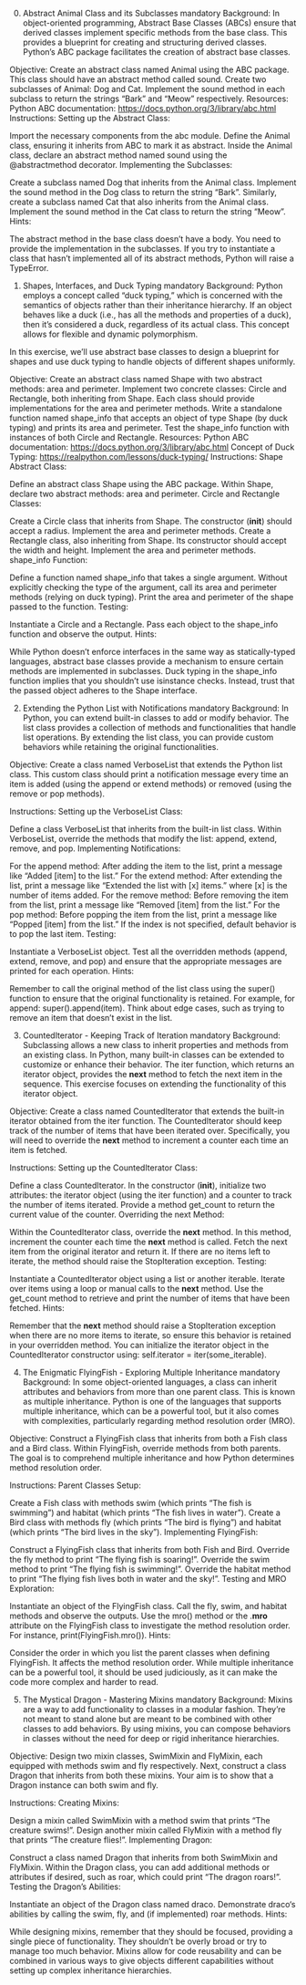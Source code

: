 0. Abstract Animal Class and its Subclasses
mandatory
Background:
In object-oriented programming, Abstract Base Classes (ABCs) ensure that derived classes implement specific methods from the base class. This provides a blueprint for creating and structuring derived classes. Python’s ABC package facilitates the creation of abstract base classes.

Objective:
Create an abstract class named Animal using the ABC package. This class should have an abstract method called sound.
Create two subclasses of Animal: Dog and Cat. Implement the sound method in each subclass to return the strings “Bark” and “Meow” respectively.
Resources:
Python ABC documentation: https://docs.python.org/3/library/abc.html
Instructions:
Setting up the Abstract Class:

Import the necessary components from the abc module.
Define the Animal class, ensuring it inherits from ABC to mark it as abstract.
Inside the Animal class, declare an abstract method named sound using the @abstractmethod decorator.
Implementing the Subclasses:

Create a subclass named Dog that inherits from the Animal class.
Implement the sound method in the Dog class to return the string “Bark”.
Similarly, create a subclass named Cat that also inherits from the Animal class.
Implement the sound method in the Cat class to return the string “Meow”.
Hints:

The abstract method in the base class doesn’t have a body. You need to provide the implementation in the subclasses.
If you try to instantiate a class that hasn’t implemented all of its abstract methods, Python will raise a TypeError.

1. Shapes, Interfaces, and Duck Typing
mandatory
Background:
Python employs a concept called “duck typing,” which is concerned with the semantics of objects rather than their inheritance hierarchy. If an object behaves like a duck (i.e., has all the methods and properties of a duck), then it’s considered a duck, regardless of its actual class. This concept allows for flexible and dynamic polymorphism.

In this exercise, we’ll use abstract base classes to design a blueprint for shapes and use duck typing to handle objects of different shapes uniformly.

Objective:
Create an abstract class named Shape with two abstract methods: area and perimeter.
Implement two concrete classes: Circle and Rectangle, both inheriting from Shape. Each class should provide implementations for the area and perimeter methods.
Write a standalone function named shape_info that accepts an object of type Shape (by duck typing) and prints its area and perimeter.
Test the shape_info function with instances of both Circle and Rectangle.
Resources:
Python ABC documentation: https://docs.python.org/3/library/abc.html
Concept of Duck Typing: https://realpython.com/lessons/duck-typing/
Instructions:
Shape Abstract Class:

Define an abstract class Shape using the ABC package.
Within Shape, declare two abstract methods: area and perimeter.
Circle and Rectangle Classes:

Create a Circle class that inherits from Shape. The constructor (__init__) should accept a radius. Implement the area and perimeter methods.
Create a Rectangle class, also inheriting from Shape. Its constructor should accept the width and height. Implement the area and perimeter methods.
shape_info Function:

Define a function named shape_info that takes a single argument.
Without explicitly checking the type of the argument, call its area and perimeter methods (relying on duck typing).
Print the area and perimeter of the shape passed to the function.
Testing:

Instantiate a Circle and a Rectangle.
Pass each object to the shape_info function and observe the output.
Hints:

While Python doesn’t enforce interfaces in the same way as statically-typed languages, abstract base classes provide a mechanism to ensure certain methods are implemented in subclasses.
Duck typing in the shape_info function implies that you shouldn’t use isinstance checks. Instead, trust that the passed object adheres to the Shape interface.

2. Extending the Python List with Notifications
mandatory
Background:
In Python, you can extend built-in classes to add or modify behavior. The list class provides a collection of methods and functionalities that handle list operations. By extending the list class, you can provide custom behaviors while retaining the original functionalities.

Objective:
Create a class named VerboseList that extends the Python list class. This custom class should print a notification message every time an item is added (using the append or extend methods) or removed (using the remove or pop methods).

Instructions:
Setting up the VerboseList Class:

Define a class VerboseList that inherits from the built-in list class.
Within VerboseList, override the methods that modify the list: append, extend, remove, and pop.
Implementing Notifications:

For the append method: After adding the item to the list, print a message like “Added [item] to the list.”
For the extend method: After extending the list, print a message like “Extended the list with [x] items.” where [x] is the number of items added.
For the remove method: Before removing the item from the list, print a message like “Removed [item] from the list.”
For the pop method: Before popping the item from the list, print a message like “Popped [item] from the list.” If the index is not specified, default behavior is to pop the last item.
Testing:

Instantiate a VerboseList object.
Test all the overridden methods (append, extend, remove, and pop) and ensure that the appropriate messages are printed for each operation.
Hints:

Remember to call the original method of the list class using the super() function to ensure that the original functionality is retained. For example, for append: super().append(item).
Think about edge cases, such as trying to remove an item that doesn’t exist in the list.

3. CountedIterator - Keeping Track of Iteration
mandatory
Background:
Subclassing allows a new class to inherit properties and methods from an existing class. In Python, many built-in classes can be extended to customize or enhance their behavior. The iter function, which returns an iterator object, provides the __next__ method to fetch the next item in the sequence. This exercise focuses on extending the functionality of this iterator object.

Objective:
Create a class named CountedIterator that extends the built-in iterator obtained from the iter function. The CountedIterator should keep track of the number of items that have been iterated over. Specifically, you will need to override the __next__ method to increment a counter each time an item is fetched.

Instructions:
Setting up the CountedIterator Class:

Define a class CountedIterator.
In the constructor (__init__), initialize two attributes: the iterator object (using the iter function) and a counter to track the number of items iterated.
Provide a method get_count to return the current value of the counter.
Overriding the next Method:

Within the CountedIterator class, override the __next__ method.
In this method, increment the counter each time the __next__ method is called.
Fetch the next item from the original iterator and return it. If there are no items left to iterate, the method should raise the StopIteration exception.
Testing:

Instantiate a CountedIterator object using a list or another iterable.
Iterate over items using a loop or manual calls to the __next__ method.
Use the get_count method to retrieve and print the number of items that have been fetched.
Hints:

Remember that the __next__ method should raise a StopIteration exception when there are no more items to iterate, so ensure this behavior is retained in your overridden method.
You can initialize the iterator object in the CountedIterator constructor using: self.iterator = iter(some_iterable).

4. The Enigmatic FlyingFish - Exploring Multiple Inheritance
mandatory
Background:
In some object-oriented languages, a class can inherit attributes and behaviors from more than one parent class. This is known as multiple inheritance. Python is one of the languages that supports multiple inheritance, which can be a powerful tool, but it also comes with complexities, particularly regarding method resolution order (MRO).

Objective:
Construct a FlyingFish class that inherits from both a Fish class and a Bird class. Within FlyingFish, override methods from both parents. The goal is to comprehend multiple inheritance and how Python determines method resolution order.

Instructions:
Parent Classes Setup:

Create a Fish class with methods swim (which prints “The fish is swimming”) and habitat (which prints “The fish lives in water”).
Create a Bird class with methods fly (which prints “The bird is flying”) and habitat (which prints “The bird lives in the sky”).
Implementing FlyingFish:

Construct a FlyingFish class that inherits from both Fish and Bird.
Override the fly method to print “The flying fish is soaring!”.
Override the swim method to print “The flying fish is swimming!”.
Override the habitat method to print “The flying fish lives both in water and the sky!”.
Testing and MRO Exploration:

Instantiate an object of the FlyingFish class.
Call the fly, swim, and habitat methods and observe the outputs.
Use the mro() method or the .__mro__ attribute on the FlyingFish class to investigate the method resolution order. For instance, print(FlyingFish.mro()).
Hints:

Consider the order in which you list the parent classes when defining FlyingFish. It affects the method resolution order.
While multiple inheritance can be a powerful tool, it should be used judiciously, as it can make the code more complex and harder to read.

5. The Mystical Dragon - Mastering Mixins
mandatory
Background:
Mixins are a way to add functionality to classes in a modular fashion. They’re not meant to stand alone but are meant to be combined with other classes to add behaviors. By using mixins, you can compose behaviors in classes without the need for deep or rigid inheritance hierarchies.

Objective:
Design two mixin classes, SwimMixin and FlyMixin, each equipped with methods swim and fly respectively. Next, construct a class Dragon that inherits from both these mixins. Your aim is to show that a Dragon instance can both swim and fly.

Instructions:
Creating Mixins:

Design a mixin called SwimMixin with a method swim that prints “The creature swims!”.
Design another mixin called FlyMixin with a method fly that prints “The creature flies!”.
Implementing Dragon:

Construct a class named Dragon that inherits from both SwimMixin and FlyMixin.
Within the Dragon class, you can add additional methods or attributes if desired, such as roar, which could print “The dragon roars!”.
Testing the Dragon’s Abilities:

Instantiate an object of the Dragon class named draco.
Demonstrate draco‘s abilities by calling the swim, fly, and (if implemented) roar methods.
Hints:

While designing mixins, remember that they should be focused, providing a single piece of functionality. They shouldn’t be overly broad or try to manage too much behavior.
Mixins allow for code reusability and can be combined in various ways to give objects different capabilities without setting up complex inheritance hierarchies.


